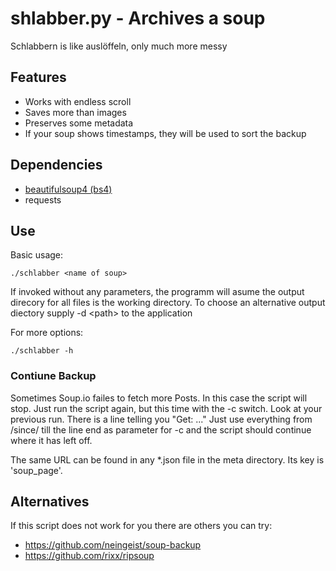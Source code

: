 # shlabber.py - Archives a soup

Schlabbern is like auslöffeln, only much more messy

## Features
 * Works with endless scroll
 * Saves more than images
 * Preserves some metadata
 * If your soup shows timestamps, they will be used to sort the backup

## Dependencies
 * [beautifulsoup4 (bs4)](https://www.crummy.com/software/BeautifulSoup/)
 * requests

## Use
Basic usage:
```
./schlabber <name of soup>
```
If invoked without any parameters, the programm will asume the output direcory for all files is the 
working directory. 
To choose an alternative output diectory supply -d \<path> to the application

For more options:
```
./schlabber -h
```

### Contiune Backup
Sometimes Soup.io failes to fetch more Posts.
In this case the script will stop.
Just run the script again, but this time with the -c switch.
Look at your previous run. There is a line telling you "Get: ..."
Just use everything from /since/ till the line end as parameter for -c
and the script should continue where it has left off.

The same URL can be found in any *.json file in the meta directory.
Its key is 'soup_page'.

## Alternatives
If this script does not work for you there are others you can try:
 * https://github.com/neingeist/soup-backup
 * https://github.com/rixx/ripsoup
